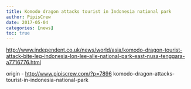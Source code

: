 ```yaml
---
title: Komodo dragon attacks tourist in Indonesia national park
author: PipisCrew
date: 2017-05-04
categories: [news]
toc: true
---
```


http://www.independent.co.uk/news/world/asia/komodo-dragon-tourist-attack-bite-leg-indonesia-lon-lee-alle-national-park-east-nusa-tenggara-a7716776.html

origin - http://www.pipiscrew.com/?p=7896 komodo-dragon-attacks-tourist-in-indonesia-national-park